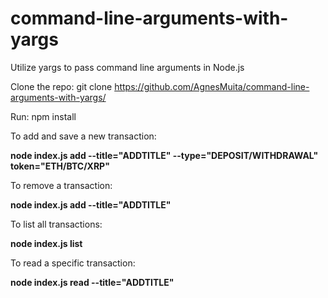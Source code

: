 # command-line-arguments-with-yargs
Utilize yargs to pass command line arguments in Node.js

Clone the repo:
git clone https://github.com/AgnesMuita/command-line-arguments-with-yargs/

Run:
npm install

To add and save a new transaction:

**node index.js add --title="ADDTITLE" --type="DEPOSIT/WITHDRAWAL" token="ETH/BTC/XRP"**

To remove a transaction:

**node index.js add --title="ADDTITLE"**

To list all transactions:

**node index.js list**

To read a specific transaction:

**node index.js read --title="ADDTITLE"**
